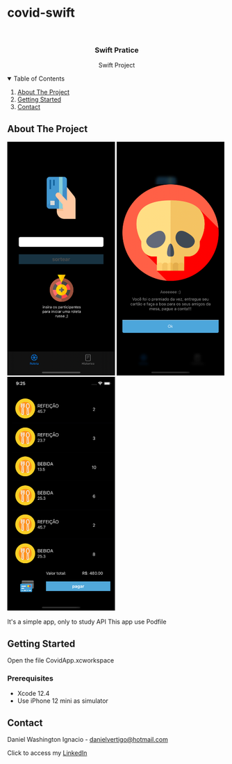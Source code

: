# covid-swift

<!-- PROJECT LOGO -->
<br />
<p align="center">

  <h3 align="center">Swift Pratice</h3>
  <p align="center">
    Swift Project 
  </p>
</p>



<!-- TABLE OF CONTENTS -->
<details open="open">
  <summary>Table of Contents</summary>
  <ol>
    <li>
      <a href="#about-the-project">About The Project</a>
    </li>
    <li>
      <a href="#getting-started">Getting Started</a>
    </li>
    <li><a href="#contact">Contact</a></li>
  </ol>
</details>



<!-- ABOUT THE PROJECT -->
## About The Project
<p float="left">
  <img src="https://github.com/Dwashi2/swift-roletaRussa/blob/main/1.png" width="248">
  <img src="https://github.com/Dwashi2/swift-roletaRussa/blob/main/2.png" width="248">
  <img src="https://github.com/Dwashi2/swift-roletaRussa/blob/main/3.png" width="248">
</p>
 
 


It's a simple app, only to study API
This app use Podfile


<!-- GETTING STARTED -->
## Getting Started

Open the file CovidApp.xcworkspace

### Prerequisites

* Xcode 12.4
* Use iPhone 12 mini as simulator 

<!-- CONTACT -->
## Contact

Daniel Washington Ignacio - danielvertigo@hotmail.com

Click to access my [LinkedIn](https://www.linkedin.com/in/daniel-washington-ignacio-ab439b164/)
